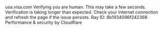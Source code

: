 usa.visa.com
Verifying you are human. This may take a few seconds.
Verification is taking longer than expected. Check your Internet connection and refresh the page if the issue persists.
Ray ID: 8b1934096f242368
Performance & security by Cloudflare